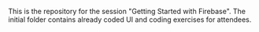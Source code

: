 This is the repository for the session "Getting Started with Firebase". The initial folder contains already coded UI and coding exercises for attendees.
